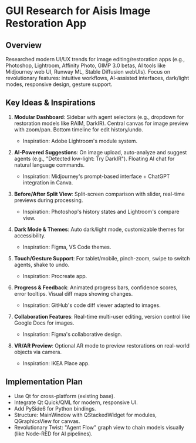 # GUI Research for Aisis Image Restoration App

## Overview
Researched modern UI/UX trends for image editing/restoration apps (e.g., Photoshop, Lightroom, Affinity Photo, GIMP 3.0 betas, AI tools like Midjourney web UI, Runway ML, Stable Diffusion webUIs). Focus on revolutionary features: intuitive workflows, AI-assisted interfaces, dark/light modes, responsive design, gesture support.

## Key Ideas & Inspirations
1. **Modular Dashboard**: Sidebar with agent selectors (e.g., dropdown for restoration models like RAIM, DarkIR). Central canvas for image preview with zoom/pan. Bottom timeline for edit history/undo.
   - Inspiration: Adobe Lightroom's module system.

2. **AI-Powered Suggestions**: On image upload, auto-analyze and suggest agents (e.g., "Detected low-light: Try DarkIR"). Floating AI chat for natural language commands.
   - Inspiration: Midjourney's prompt-based interface + ChatGPT integration in Canva.

3. **Before/After Split View**: Split-screen comparison with slider, real-time previews during processing.
   - Inspiration: Photoshop's history states and Lightroom's compare view.

4. **Dark Mode & Themes**: Auto dark/light mode, customizable themes for accessibility.
   - Inspiration: Figma, VS Code themes.

5. **Touch/Gesture Support**: For tablet/mobile, pinch-zoom, swipe to switch agents, shake to undo.
   - Inspiration: Procreate app.

6. **Progress & Feedback**: Animated progress bars, confidence scores, error tooltips. Visual diff maps showing changes.
   - Inspiration: GitHub's code diff viewer adapted to images.

7. **Collaboration Features**: Real-time multi-user editing, version control like Google Docs for images.
   - Inspiration: Figma's collaborative design.

8. **VR/AR Preview**: Optional AR mode to preview restorations on real-world objects via camera.
   - Inspiration: IKEA Place app.

## Implementation Plan
- Use Qt for cross-platform (existing base).
- Integrate Qt Quick/QML for modern, responsive UI.
- Add PySide6 for Python bindings.
- Structure: MainWindow with QStackedWidget for modules, QGraphicsView for canvas.
- Revolutionary Twist: "Agent Flow" graph view to chain models visually (like Node-RED for AI pipelines).